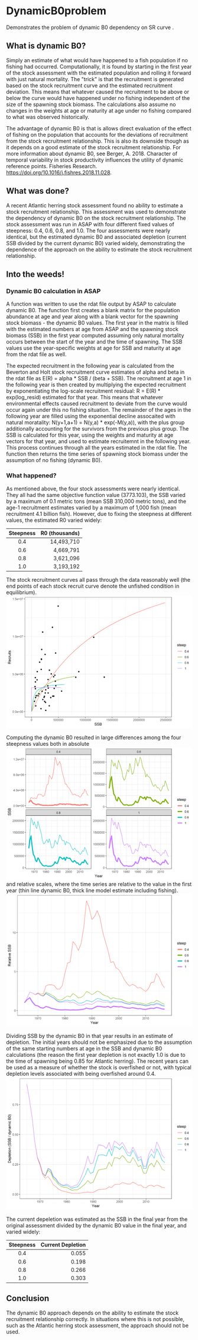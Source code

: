# DynamicB0problem
Demonstrates the problem of dynamic B0 dependency on SR curve .

## What is dynamic B0?
Simply an estimate of what would have happened to a fish population if no fishing had occurred. Computationally, it is found by starting in the first year of the stock assessment with the estimated population and rolling it forward with just natural mortality. The "trick" is that the recruitment is generated based on the stock recruitment curve and the estimated recruitment deviation. This means that whatever caused the recruitment to be above or below the curve would have happened under no fishing independent of the size of the spawning stock biomass. The calculations also assume no changes in the weights at age or maturity at age under no fishing compared to what was observed historically.

The advantage of dynamic B0 is that is allows direct evaluation of the effect of fishing on the population that accounts for the deviations of recruitment from the stock recruitment relationship. This is also its downside though as it depends on a good estimate of the stock recruitment relationship. For more information about dynamic B0, see Berger, A. 2018. Character of temporal variability in stock productivity influences the utility of dynamic reference points. Fisheries Research. https://doi.org/10.1016/j.fishres.2018.11.028.

## What was done?
A recent Atlantic herring stock assessment found no ability to estimate a stock recruitment relationship. This assessment was used to demonstrate the dependency of dynamic B0 on the stock recruitment relationship. The stock assessment was run in ASAP with four different fixed values of steepness: 0.4, 0.6, 0.8, and 1.0. The four assessments were nearly identical, but the estimated dynamic B0 and associated depletion (current SSB divided by the current dynamic B0) varied widely, demonstrating the dependence of the approach on the ability to estimate the stock recruitment relationship.

## Into the weeds!

### Dynamic B0 calculation in ASAP
A function was written to use the rdat file output by ASAP to calculate dynamic B0. The function first creates a blank matrix for the population abundance at age and year along with a blank vector for the spawning stock biomass - the dynamic B0 values. The first year in the matrix is filled with the estimated numbers at age from ASAP and the spawning stock biomass (SSB) in the first year computed assuming only natural mortality occurs between the start of the year and the time of spawning. The SSB values use the year-specific weights at age for SSB and maturity at age from the rdat file as well.

The expected recruitment in the following year is calculated from the Beverton and Holt stock recruitment curve estimates of alpha and beta in the rdat file as E(R) = alpha * SSB / (beta + SSB). The recruitment at age 1 in the following year is then created by multiplying the expected recruitment by exponentiating the log-scale recruitment residual: R = E(R) * exp(log_resid) estimated for that year. This means that whatever environmental effects caused recruitment to deviate from the curve would occur again under this no fishing situation. The remainder of the ages in the following year are filled using the exponential decline assocaited with natural moratality: N(y+1,a+1) = N(y,a) * exp(-M(y,a)), with the plus group additionally accounting for the survivors from the previous plus group. The SSB is calculated for this year, using the weights and maturity at age vectors for that year, and used to estimate recruitemnt in the following year. This process continues through all the years estimated in the rdat file. The function then returns the time series of spawning stock biomass under the assumption of no fishing (dynamic B0).

### What happened?
As mentioned above, the four stock assessments were nearly identical. They all had the same objective function value (3773.103), the SSB varied by a maximum of 0.1 metric tons (mean SSB 310,000 metric tons), and the age-1 recruitment estimates varied by a maximum of 1,000 fish (mean recruitment 4.1 billion fish). However, due to fixing the steepness at different values, the estimated R0 varied widely:

| Steepness | R0 (thousands) |
|:---------:|---------------:|
| 0.4       | 14,493,710     |
| 0.6       | 4,669,791      |
| 0.8       | 3,621,096      |
| 1.0       | 3,193,192      |

The stock recruitment curves all pass through the data reasonably well (the end points of each stock recruit curve denote the unfished condition in equilibrium).
![SR plot](srplot.png)

Computing the dynamic B0 resulted in large differences among the four steepness values both in absolute ![SSB plot](ssbplot.png)
and relative scales, where the time series are relative to the value in the first year (thin line dynamic B0, thick line model estimate including fishing).
![relative SSB plot](relssbplot.png)

Dividing SSB by the dynamic B0 in that year results in an estimate of depletion. The initial years should not be emphasized due to the assumption of the same starting numbers at age in the SSB and dynamic B0 calculations (the reason the first year depletion is not exactly 1.0 is due to the time of spawning being 0.85 for Atlantic herring). The recent years can be used as a measure of whether the stock is overfished or not, with typical depletion levels associated with being overfished around 0.4.
![depletion plot](depletionplot.png)

The current depeletion was estimated as the SSB in the final year from the original assessment divided by the dynamic B0 value in the final year, and varied widely:  

| Steepness | Current Depletion | 
|:---------:|------------------:| 
| 0.4       | 0.055             | 
| 0.6       | 0.198             | 
| 0.8       | 0.266             | 
| 1.0       | 0.303             | 

## Conclusion
The dynamic B0 approach depends on the ability to estimate the stock recruitment relationship correctly. In situations where this is not possible, such as the Atlantic herring stock assessment, the approach should not be used.
